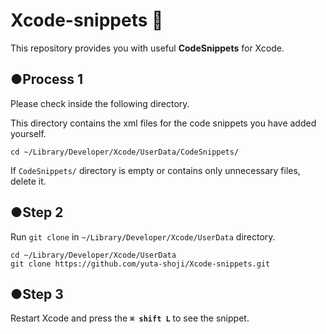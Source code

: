 # Xcode-snippets 🚀

This repository provides you with useful **CodeSnippets** for Xcode.

## ●Process 1
Please check inside the following directory.

This directory contains the xml files for the code snippets you have added yourself.

```shell
cd ~/Library/Developer/Xcode/UserData/CodeSnippets/
```

If `CodeSnippets/` directory is empty or contains only unnecessary files, delete it.

## ●Step 2

Run `git clone` in `~/Library/Developer/Xcode/UserData` directory.

```shell
cd ~/Library/Developer/Xcode/UserData
git clone https://github.com/yuta-shoji/Xcode-snippets.git
```

## ●Step 3

Restart Xcode and press the **`⌘ shift L`** to see the snippet.

